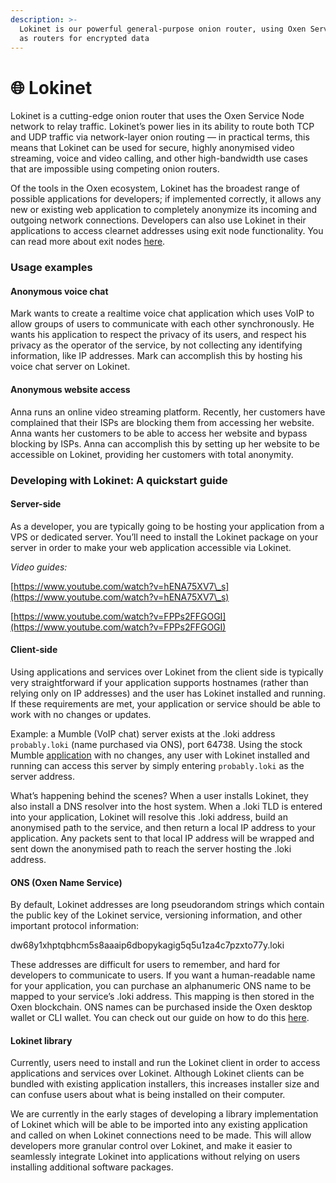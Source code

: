 ```yaml
---
description: >-
  Lokinet is our powerful general-purpose onion router, using Oxen Service Nodes
  as routers for encrypted data
---
```


# 🌐 Lokinet

Lokinet is a cutting-edge onion router that uses the Oxen Service Node network to relay traffic. Lokinet’s power lies in its ability to route both TCP and UDP traffic via network-layer onion routing — in practical terms, this means that Lokinet can be used for secure, highly anonymised video streaming, voice and video calling, and other high-bandwidth use cases that are impossible using competing onion routers.

Of the tools in the Oxen ecosystem, Lokinet has the broadest range of possible applications for developers; if implemented correctly, it allows any new or existing web application to completely anonymize its incoming and outgoing network connections. Developers can also use Lokinet in their applications to access clearnet addresses using exit node functionality. You can read more about exit nodes [here](https://docs.oxen.io/products-built-on-oxen/lokinet/exit-nodes).

### Usage examples

#### Anonymous voice chat

Mark wants to create a realtime voice chat application which uses VoIP to allow groups of users to communicate with each other synchronously. He wants his application to respect the privacy of its users, and respect his privacy as the operator of the service, by not collecting any identifying information, like IP addresses. Mark can accomplish this by hosting his voice chat server on Lokinet.

#### Anonymous website access

Anna runs an online video streaming platform. Recently, her customers have complained that their ISPs are blocking them from accessing her website. Anna wants her customers to be able to access her website and bypass blocking by ISPs. Anna can accomplish this by setting up her website to be accessible on Lokinet, providing her customers with total anonymity.

### Developing with Lokinet: A quickstart guide

#### Server-side

As a developer, you are typically going to be hosting your application from a VPS or dedicated server. You’ll need to install the Lokinet package on your server in order to make your web application accessible via Lokinet.

_Video guides:_

[https://www.youtube.com/watch?v=hENA75XV7\_s](https://www.youtube.com/watch?v=hENA75XV7\_s)

[https://www.youtube.com/watch?v=FPPs2FFGOGI](https://www.youtube.com/watch?v=FPPs2FFGOGI)

#### Client-side

Using applications and services over Lokinet from the client side is typically very straightforward if your application supports hostnames (rather than relying only on IP addresses) and the user has Lokinet installed and running. If these requirements are met, your application or service should be able to work with no changes or updates.

Example: a Mumble (VoIP chat) server exists at the .loki address `probably.loki` (name purchased via ONS), port 64738. Using the stock Mumble [application](https://www.mumble.info/downloads/) with no changes, any user with Lokinet installed and running can access this server by simply entering `probably.loki` as the server address.

What’s happening behind the scenes? When a user installs Lokinet, they also install a DNS resolver into the host system. When a .loki TLD is entered into your application, Lokinet will resolve this .loki address, build an anonymised path to the service, and then return a local IP address to your application. Any packets sent to that local IP address will be wrapped and sent down the anonymised path to reach the server hosting the .loki address.

#### ONS (Oxen Name Service)

By default, Lokinet addresses are long pseudorandom strings which contain the public key of the Lokinet service, versioning information, and other important protocol information:

dw68y1xhptqbhcm5s8aaaip6dbopykagig5q5u1za4c7pzxto77y.loki

These addresses are difficult for users to remember, and hard for developers to communicate to users. If you want a human-readable name for your application, you can purchase an alphanumeric ONS name to be mapped to your service’s .loki address. This mapping is then stored in the Oxen blockchain. ONS names can be purchased inside the Oxen desktop wallet or CLI wallet. You can check out our guide on how to do this [here](../using-the-oxen-blockchain/using-oxen-name-system.md).

#### Lokinet library

Currently, users need to install and run the Lokinet client in order to access applications and services over Lokinet. Although Lokinet clients can be bundled with existing application installers, this increases installer size and can confuse users about what is being installed on their computer.

We are currently in the early stages of developing a library implementation of Lokinet which will be able to be imported into any existing application and called on when Lokinet connections need to be made. This will allow developers more granular control over Lokinet, and make it easier to seamlessly integrate Lokinet into applications without relying on users installing additional software packages.
